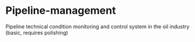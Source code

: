 # Pipeline-management
Pipeline technical condition monitoring and control system in the oil industry (basic, requires polishing)
